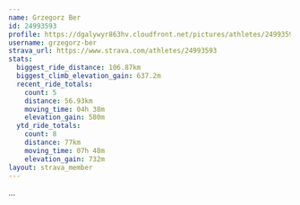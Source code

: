 ```yaml
---
name: Grzegorz Ber
id: 24993593
profile: https://dgalywyr863hv.cloudfront.net/pictures/athletes/24993593/7453165/11/large.jpg
username: grzegorz-ber
strava_url: https://www.strava.com/athletes/24993593
stats:
  biggest_ride_distance: 106.87km
  biggest_climb_elevation_gain: 637.2m
  recent_ride_totals:
    count: 5
    distance: 56.93km
    moving_time: 04h 38m
    elevation_gain: 580m
  ytd_ride_totals:
    count: 8
    distance: 77km
    moving_time: 07h 48m
    elevation_gain: 732m
layout: strava_member
--- 
```

...
